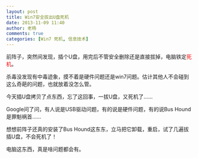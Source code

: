 ```yaml
---
layout: post
title: Win7安全拔出U盘死机
date: 2013-11-09 11:40
author: 老杨
comments: true
categories: [Win7 死机, 信息技术]
---
```

前阵子，突然间发现，插个U盘，用完后不管安全删除还是直接拔掉，电脑铁定<span style="color: #ff0000;">死机</span>。

<!--more-->

杀毒没发现有中毒迹象，摸不着是硬件问题还是win7问题。估计其他人不会碰到这么奇葩的问题，也就放着没怎么管。

今天插U盘拷贝了点东西，忘了这回事，一拔U盘，又死机了……

Google问了问，有人说是USB驱动问题，有的说是硬件问题，有的说Bus Hound是罪魁祸首……

想想前阵子还真的安装了Bus Hound这东东，立马把它卸载，重启，试了几遍拔插U盘，不会死机了！

电脑这东西，真是啥问题都会有。
